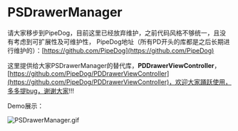 # PSDrawerManager

请大家移步到PipeDog，目前这里已经放弃维护，之前代码风格不够统一，且没有考虑到可扩展性及可维护性，
PipeDog地址（所有PD开头的库都是之后长期进行维护的）：[https://github.com/PipeDog](https://github.com/PipeDog)

这里提供给大家PSDrawerManager的替代库，**PDDrawerViewController**，[https://github.com/PipeDog/PDDrawerViewController](https://github.com/PipeDog/PDDrawerViewController)，欢迎大家踊跃使用，多多提bug，谢谢大家!!!


Demo展示：

![PSDrawerManager.gif](PSDrawerManager.gif)

